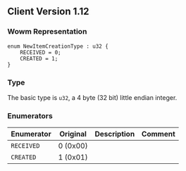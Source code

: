 ## Client Version 1.12

### Wowm Representation
```rust,ignore
enum NewItemCreationType : u32 {
    RECEIVED = 0;
    CREATED = 1;
}
```
### Type
The basic type is `u32`, a 4 byte (32 bit) little endian integer.
### Enumerators
| Enumerator | Original  | Description | Comment |
| --------- | -------- | ----------- | ------- |
| `RECEIVED` | 0 (0x00) |  |  |
| `CREATED` | 1 (0x01) |  |  |
